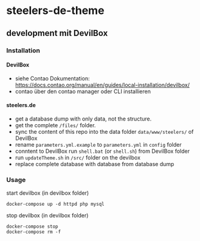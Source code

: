 # steelers-de-theme

## development mit DevilBox

### Installation

#### DevilBox

* siehe Contao Dokumentation: https://docs.contao.org/manual/en/guides/local-installation/devilbox/
* contao über den contao manager oder CLI installieren

#### steelers.de

* get a database dump with only data, not the structure.
* get the complete `/files/` folder.
* sync the content of this repo into the data folder `data/www/steelers/` of DevilBox
* rename `parameters.yml.example` to `parameters.yml` in `config` folder
* conntent to DevilBox run `shell.bat` (or `shell.sh`) from DevilBox folder
* run `updateTheme.sh` in `/src/` folder on the devilbox
* replace complete database with database from database dump

### Usage

start devilbox (in devilbox folder)
```Shell
docker-compose up -d httpd php mysql
```

stop devilbox (in devilbox folder)
```Shell
docker-compose stop
docker-compose rm -f
```
